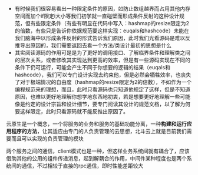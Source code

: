 * 有时候我们很容易看出一种限定条件的原因，如防止数组越界而占用其他内存空间而加个if限定i大小等我们初学就一直碰壁而形成条件反射的这种设计规范，但有些限定条件（有些有明显在代码中写入：hashmap的resize限定为2的倍数，有些只是告诉你依据规范要这样实现：euqals和hashcode）未能在我们脑海中以形成条件反射的形式告诉我们原因，此时我们光看源码是难以反推导出原因的，我们需要返回去看一个方法/类设计最初的思想是什么
* 其实阅读源码的作用可是是为了更好的调用接口、了解临界条件和理解类之间的层次关系，或者修改其实现达到更高的效率，但是有一些源码实现在不同的条件下仍可运行，可能会产生不同于你想要的逻辑的结果（euqals和hashcode），我们可以专门设计实现去约束他，但是必然会牺牲效率，也丧失了对于极端情况的自由度（hashmap的resize限定为2的倍数），不如作为一个编程规范来的理想，而且，此时只看源码也只知道他规定了这样，但是不知道原因，也难以更好地理解你想学地东西地初衷，若是想要更好地理解一些可能像是约定的设计宗旨和设计细节，要专门阅读其设计的规范文档，以了解为何要这样限定，此时只看源码就不能反推出原因了。





云原生是一个概念，一个将服务的业务和服务的基础功能分离，一种**构建和运行应用程序的方法**，让其适应由专门的人负责管理的云思想，北斗云上就是目前我们需要而且可以实现的负责管理的模块



两个服务之间的通信，client模式也是一种，但这样业务系统间就有耦合了，应该借助其他的公用的组件传递消息，起到解耦合的作用，中间件某种程度也是两个系统间的通信，不过相较于直接的rpc通信，即时性能差距较大



